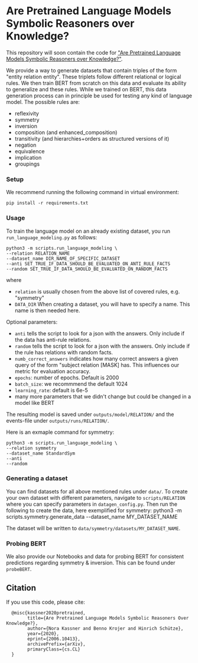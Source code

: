 # Are Pretrained Language Models  Symbolic Reasoners over Knowledge?
This repository will soon contain the code for ["Are Pretrained Language Models  Symbolic Reasoners over Knowledge?"](https://arxiv.org/pdf/2006.10413v2.pdf).

We provide a way to generate datasets that contain triples of the form "entity relation entity". These triplets follow different relational or logical rules.
We then train BERT from scratch on this data and evaluate its ability to generalize and these rules.
While we trained on BERT, this data generation process can in principle be used for testing any kind of language model.
The possible rules are:
- reflexivity
- symmetry
- inversion
- composition (and enhanced_composition)
- transitivity (and hierarchies+orders as structured versions of it)
- negation
- equivalence
- implication
- groupings

### Setup

We recommend running the following command in virtual environment:

    pip install -r requirements.txt

### Usage
To train the language model on an already existing dataset, you run `run_language_modeling.py` as follows:
    
    python3 -m scripts.run_language_modeling \
    --relation RELATION_NAME
    --dataset_name DIR_NAME_OF_SPECIFIC_DATASET
    --anti SET_TRUE_IF_DATA_SHOULD_BE_EVALUATED_ON_ANTI_RULE_FACTS
    --random SET_TRUE_IF_DATA_SHOULD_BE_EVALUATED_ON_RANDOM_FACTS
    
where
 - `relation` is usually chosen from the above list of covered rules, e.g. "symmetry"
 - `DATA_DIR` When creating a dataset, you will have to specify a name. This name is then needed here.
 
Optional parameters:
- `anti` tells the script to look for a json with the answers. Only include if the data has anti-rule relations.
- `random` tells the script to look for a json with the answers. Only include if the rule has relations with random facts.
- `numb_correct_answers` indicates how many correct answers a given query of the form "subject relation [MASK] has. This influences our metric for evaluation accuracy.
- `epochs`: number of epochs. Default is 2000
- `batch_size`: we recommmend the default 1024
- `learning_rate`: default is 6e-5
- many more parameters that we didn't change but could be changed in a model like BERT

The resulting model is saved under `outputs/model/RELATION/` and the events-file under `outputs/runs/RELATION/`.

Here is an exmaple command for symmetry:


    python3 -m scripts.run_language_modeling \
    --relation symmetry
    --dataset_name StandardSym
    --anti
    --random

### Generating a dataset

You can find datasets for all above mentioned rules under `data/`. 
To create your own dataset with different parameters, navigate to `scripts/RELATION` where you can specify parameters in `datagen_config.py`. Then run the following to create the data, here exemplified for symmetry:
python3 -m scripts.symmetry.generate_data --dataset_name MY_DATASET_NAME

The dataset will be written to `data/symmetry/datasets/MY_DATASET_NAME`.

### Probing BERT

We also provide our Notebooks and data for probing BERT for consistent predictions regarding symmetry & inversion.
This can be found under `probeBERT`.

## Citation
If you use this code, please cite:

      @misc{kassner2020pretrained,
            title={Are Pretrained Language Models Symbolic Reasoners Over Knowledge?}, 
            author={Nora Kassner and Benno Krojer and Hinrich Schütze},
            year={2020},
            eprint={2006.10413},
            archivePrefix={arXiv},
            primaryClass={cs.CL}
      }

